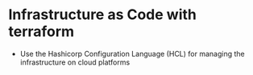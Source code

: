 # Infrastructure as Code with terraform

- Use the Hashicorp Configuration Language (HCL) for managing the infrastructure on cloud platforms
